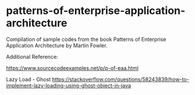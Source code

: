 # patterns-of-enterprise-application-architecture
Compilation of sample codes from the book Patterns of Enterprise Application Architecture by Martin Fowler.

Additional Reference:

https://www.sourcecodeexamples.net/p/p-of-eaa.html

Lazy Load - Ghost
https://stackoverflow.com/questions/58243839/how-to-implement-lazy-loading-using-ghost-object-in-java
